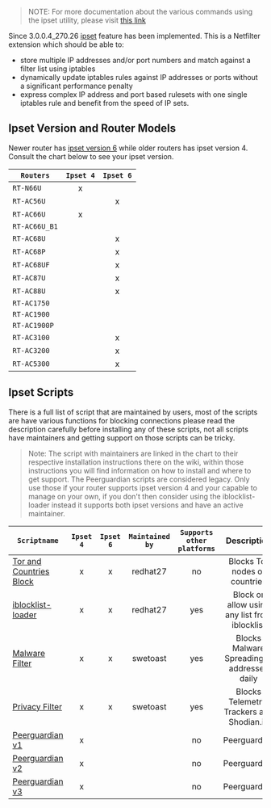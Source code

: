 > NOTE: For more documentation about the various commands using the ipset utility, please visit [this link](http://ipset.netfilter.org/)


Since 3.0.0.4_270.26 [ipset](http://en.wikipedia.org/wiki/Netfilter#ipset) feature has been implemented. This is a Netfilter extension which should be able to:
* store multiple IP addresses and/or port numbers and match against a filter list using iptables
* dynamically update iptables rules against IP addresses or ports without a significant performance penalty
* express complex IP address and port based rulesets with one single iptables rule and benefit from the speed of IP sets.

## Ipset Version and Router Models

Newer router has [ipset version 6](http://ipset.netfilter.org/ipset.man.html) while older routers has ipset version 4. Consult the chart below to see your ipset version.

| `Routers`    |`Ipset 4`|`Ipset 6`|
|--------------|:-------:|:-------:|
| `RT-N66U`    | x       |         |
| `RT-AC56U`   |         | x       |
| `RT-AC66U`   | x       |         |
| `RT-AC66U_B1`|         |         |
| `RT-AC68U`   |         | x       |
| `RT-AC68P`   |         | x       |
| `RT-AC68UF`  |         | x       |
| `RT-AC87U`   |         | x       |
| `RT-AC88U`   |         | x       |
| `RT-AC1750`  |         |         |
| `RT-AC1900`  |         |         |
| `RT-AC1900P` |         |         |
| `RT-AC3100`  |         | x       |
| `RT-AC3200`  |         | x       |
| `RT-AC5300`  |         | x       |

## Ipset Scripts 

There is a full list of script that are maintained by users, most of the scripts are have various functions for blocking connections please read the description carefully before installing any of these scripts, not all scripts have maintainers and getting support on those scripts can be tricky.

> Note: The script with maintainers are linked in the chart to their respective installation instructions there on the wiki, within those instructions you will find information on how to install and where to get support. The Peerguardian scripts are considered legacy. Only use those if your router supports ipset version 4 and your capable to manage on your own, if you don't then consider using the iblocklist-loader instead it supports both ipset versions and have an active maintainer.


| `Scriptname` |`Ipset 4`|`Ipset 6`|`Maintained by`|`Supports other platforms`|Description|
|--------------|:-------:|:-------:|:-------------:|:------------------------:|:----------:
|[Tor and Countries Block](https://github.com/RMerl/asuswrt-merlin/wiki/Ipset-script-installation-instructions)|x|x|redhat27|no|Blocks Tor nodes or countries| 
|[iblocklist-loader](https://github.com/RMerl/asuswrt-merlin/wiki/Ipset-script-installation-instructions#iblocklist-loader)|x|x|redhat27|yes|Block or allow using any list from iblocklist| 
|[Malware Filter](https://github.com/RMerl/asuswrt-merlin/wiki/Ipset-script-installation-instructions#malware-filter)|x|x|swetoast|yes|Blocks Malware Spreading ip addresses daily|
|[Privacy Filter](https://github.com/RMerl/asuswrt-merlin/wiki/Ipset-script-installation-instructions#privacy-filter)|x|x|swetoast|yes|Blocks Telemetry, Trackers and Shodian.io|
|[Peerguardian v1](https://github.com/RMerl/asuswrt-merlin/wiki/Peerguardian-Scripts#peer-guardian)|x| | |no|Peerguardian|
|[Peerguardian v2](https://github.com/RMerl/asuswrt-merlin/wiki/Peerguardian-Scripts#peer-guardian-v2)|x| | |no|Peerguardian|
|[Peerguardian v3](https://github.com/RMerl/asuswrt-merlin/wiki/Peerguardian-Scripts#peer-guardian-v3)|x| | |no|Peerguardian|
